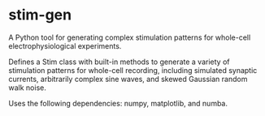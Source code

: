 # stim-gen
A Python tool for generating complex stimulation patterns for whole-cell electrophysiological experiments.

Defines a Stim class with built-in methods to generate a variety of
stimulation patterns for whole-cell recording, including simulated 
synaptic currents, arbitrarily complex sine waves, and skewed Gaussian
random walk noise.

Uses the following dependencies: numpy, matplotlib, and numba.